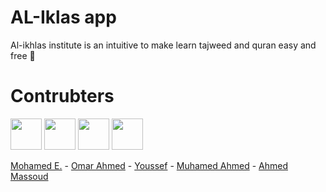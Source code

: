# AL-Iklas app
  Al-ikhlas institute is an intuitive to make learn tajweed and quran easy and free 🕋
# Contrubters
<img src="https://avatars.githubusercontent.com/u/62839447?v=4" width="50px"> <img src="https://avatars.githubusercontent.com/u/108902855?v=4" width="50px"> <img src="https://avatars.githubusercontent.com/u/108074026?v=4" width="50px"> <img src="https://avatars.githubusercontent.com/u/94191407?v=4" width="50px">

[Mohamed E.](https://github.com/mszakii) - [Omar Ahmed](https://github.com/OMARAhmeds2) - [Youssef](https://github.com/woolyDestroy7) - [Muhamed Ahmed](https://github.com/Ahmed-Massoud) - [Ahmed Massoud](https://github.com/Ahmed-Massoud)
